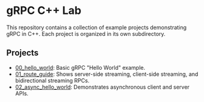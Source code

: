 # gRPC C++ Lab

This repository contains a collection of example projects demonstrating gRPC in C++. Each project is organized in its own subdirectory.

## Projects

- [00_hello_world](./00_hello_world): Basic gRPC "Hello World" example.
- [01_route_guide](./01_route_guide): Shows server-side streaming, client-side streaming, and bidirectional streaming RPCs.
- [02_async_hello_world](./02_async_hello_world): Demonstrates asynchronous client and server APIs.
